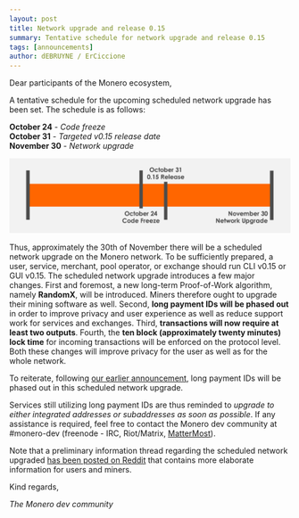 ```yaml
---
layout: post
title: Network upgrade and release 0.15
summary: Tentative schedule for network upgrade and release 0.15
tags: [announcements]
author: dEBRUYNE / ErCiccione
---
```


Dear participants of the Monero ecosystem, 

A tentative schedule for the upcoming scheduled network upgrade has been set. The schedule is as follows:

**October 24** - *Code freeze*  
**October 31** - *Targeted v0.15 release date*  
**November 30** - *Network upgrade*


<img src = "/img/blog/monero_015_schedule.png" alt="upgrade schedule">

Thus, approximately the 30th of November there will be a scheduled network upgrade on the Monero network. To be sufficiently prepared, a user, service, merchant, pool operator, or exchange should run CLI v0.15 or GUI v0.15. The scheduled network upgrade introduces a few major changes. First and foremost, a new long-term Proof-of-Work algorithm, namely **RandomX**, will be introduced. Miners therefore ought to upgrade their mining software as well. Second, **long payment IDs will be phased out** in order to improve privacy and user experience as well as reduce support work for services and exchanges. Third, **transactions will now require at least two outputs**. Fourth, the **ten block (approximately twenty minutes) lock time** for incoming transactions will be enforced on the protocol level. Both these changes will improve privacy for the user as well as for the whole network.

To reiterate, following [our earlier announcement](https://lists.getmonero.org/hyperkitty/list/monero-announce@lists.getmonero.org/thread/NQCMZHCW557QG4QX752ZTBETRWLF2P63/), long payment IDs will be phased out in this scheduled network upgrade. 

Services still utilizing long payment IDs are thus reminded to *upgrade to either integrated addresses or subaddresses as soon as possible*. If any assistance is required, feel free to contact the Monero dev community at #monero-dev (freenode - IRC, Riot/Matrix, [MatterMost](https://mattermost.getmonero.org)). 

Note that a preliminary information thread regarding the scheduled network upgraded [has been posted on Reddit](https://www.reddit.com/r/Monero/comments/d884zt/preliminary_information_thread_regarding_the/) that contains more elaborate information for users and miners.

Kind regards,

*The Monero dev community*

